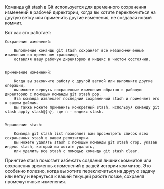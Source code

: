 Команда git stash в Git используется для временного сохранения изменений в рабочей директории, 
когда вы хотите переключиться на другую ветку или применить другие изменения, не создавая новый коммит. 

Вот как это работает:

    Сохранение изменений: 
    
        Выполнение команды git stash сохраняет все незакоммиченные изменения во временном хранилище, 
        оставляя вашу рабочую директорию и индекс в чистом состоянии.


    Применение изменений: 
    
        Когда вы закончите работу с другой веткой или выполните другие операции, 
        вы можете вернуть сохраненные изменения обратно в рабочую директорию с помощью команды git stash pop. 
        Эта команда извлекает последний сохраненный stash и применяет его к вашим файлам. 
        Вы также можете применить конкретный stash, используя команду git stash apply stash@{n}, где n - индекс stash.


    Управление stash: 
    
        Команда git stash list позволяет вам просмотреть список всех сохраненных stash в вашем репозитории. 
        Вы можете удалять stash с помощью команды git stash drop, указав индекс stash, который вы хотите удалить, 
        или удалить все stash с помощью команды git stash clear.


Принятие stash помогает избежать создания лишних коммитов или сохранения временных изменений в вашей истории коммитов. 
Это особенно полезно, когда вы хотите переключиться на другую задачу или ветку и вернуться к вашей текущей работе позже, 
сохраняя промежуточные изменения.
